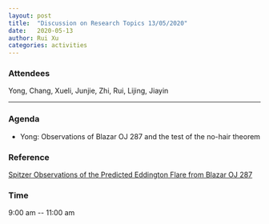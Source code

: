 ```yaml
---
layout: post
title:  "Discussion on Research Topics 13/05/2020"
date:   2020-05-13
author: Rui Xu
categories: activities
---
```



### Attendees


Yong, Chang, Xueli, Junjie, Zhi, Rui, Lijing, Jiayin

---

### Agenda

- Yong: Observations of Blazar OJ 287 and the test of the no-hair theorem


### Reference

[Spitzer Observations of the Predicted Eddington Flare from Blazar OJ 287](https://arxiv.org/abs/gr-qc/0209011)


### Time

9:00 am -- 11:00 am
